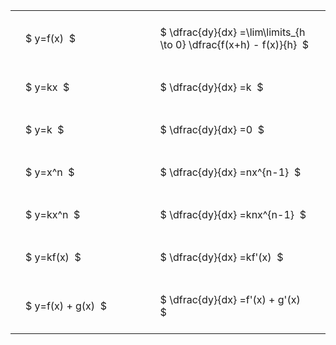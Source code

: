 ---
---

#  
<br>
<style type="text/css">
#T_1ef6b th.col_heading {
  text-align: left;
  font-size: 1em;
}
#T_1ef6b td {
  text-align: left;
  font-size: 1em;
  padding: 1.5em;
}
#T_1ef6b_row0_col0, #T_1ef6b_row1_col0, #T_1ef6b_row2_col0, #T_1ef6b_row3_col0, #T_1ef6b_row4_col0, #T_1ef6b_row5_col0, #T_1ef6b_row6_col0 {
  width: 300px;
  white-space: pre-wrap;
}
#T_1ef6b_row0_col1, #T_1ef6b_row1_col1, #T_1ef6b_row2_col1, #T_1ef6b_row3_col1, #T_1ef6b_row4_col1, #T_1ef6b_row5_col1, #T_1ef6b_row6_col1 {
  width: 400px;
  white-space: pre-wrap;
}
</style>
<table id="T_1ef6b">
  <thead>
  </thead>
  <tbody>
    <tr>
      <td id="T_1ef6b_row0_col0" class="data row0 col0" >$ y=f(x)  $</td>
      <td id="T_1ef6b_row0_col1" class="data row0 col1" >$ \dfrac{dy}{dx} =\lim\limits_{h \to 0} \dfrac{f(x+h) - f(x)}{h}  $</td>
    </tr>
    <tr>
      <td id="T_1ef6b_row1_col0" class="data row1 col0" >$ y=kx  $</td>
      <td id="T_1ef6b_row1_col1" class="data row1 col1" >$ \dfrac{dy}{dx} =k  $</td>
    </tr>
    <tr>
      <td id="T_1ef6b_row2_col0" class="data row2 col0" >$ y=k  $</td>
      <td id="T_1ef6b_row2_col1" class="data row2 col1" >$ \dfrac{dy}{dx} =0  $</td>
    </tr>
    <tr>
      <td id="T_1ef6b_row3_col0" class="data row3 col0" >$ y=x^n  $</td>
      <td id="T_1ef6b_row3_col1" class="data row3 col1" >$ \dfrac{dy}{dx} =nx^{n-1}  $</td>
    </tr>
    <tr>
      <td id="T_1ef6b_row4_col0" class="data row4 col0" >$ y=kx^n  $</td>
      <td id="T_1ef6b_row4_col1" class="data row4 col1" >$ \dfrac{dy}{dx} =knx^{n-1}  $</td>
    </tr>
    <tr>
      <td id="T_1ef6b_row5_col0" class="data row5 col0" >$ y=kf(x)  $</td>
      <td id="T_1ef6b_row5_col1" class="data row5 col1" >$ \dfrac{dy}{dx} =kf'(x)  $</td>
    </tr>
    <tr>
      <td id="T_1ef6b_row6_col0" class="data row6 col0" >$ y=f(x) + g(x)  $</td>
      <td id="T_1ef6b_row6_col1" class="data row6 col1" >$ \dfrac{dy}{dx} =f'(x) + g'(x)  $</td>
    </tr>
  </tbody>
</table>
